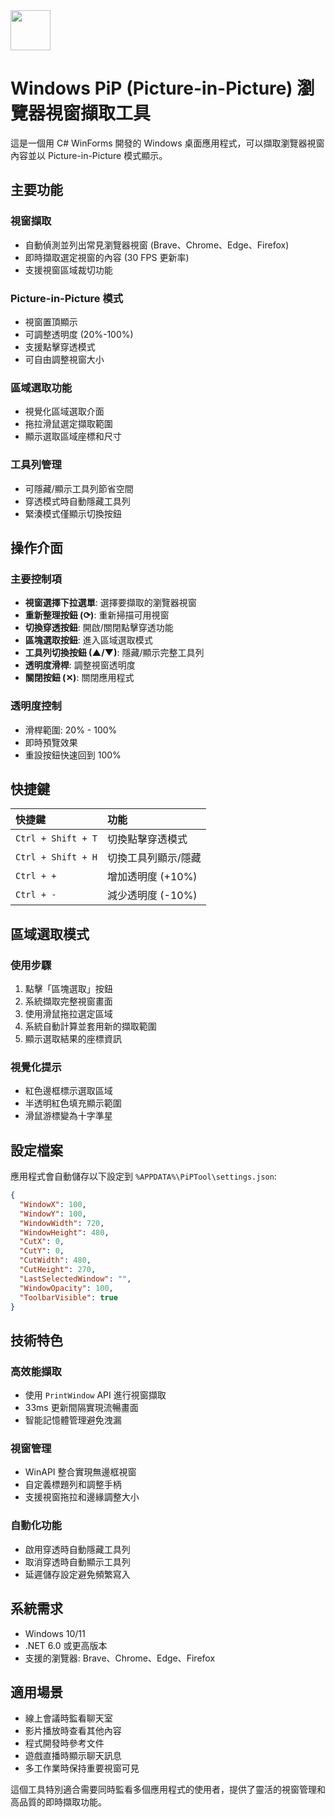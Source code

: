 <img src="https://r2cdn.perplexity.ai/pplx-full-logo-primary-dark%402x.png" style="height:64px;margin-right:32px"/>

# Windows PiP (Picture-in-Picture) 瀏覽器視窗擷取工具

這是一個用 C\# WinForms 開發的 Windows 桌面應用程式，可以擷取瀏覽器視窗內容並以 Picture-in-Picture 模式顯示。

## 主要功能

### 視窗擷取

- 自動偵測並列出常見瀏覽器視窗 (Brave、Chrome、Edge、Firefox)
- 即時擷取選定視窗的內容 (30 FPS 更新率)
- 支援視窗區域裁切功能


### Picture-in-Picture 模式

- 視窗置頂顯示
- 可調整透明度 (20%-100%)
- 支援點擊穿透模式
- 可自由調整視窗大小


### 區域選取功能

- 視覺化區域選取介面
- 拖拉滑鼠選定擷取範圍
- 顯示選取區域座標和尺寸


### 工具列管理

- 可隱藏/顯示工具列節省空間
- 穿透模式時自動隱藏工具列
- 緊湊模式僅顯示切換按鈕


## 操作介面

### 主要控制項

- **視窗選擇下拉選單**: 選擇要擷取的瀏覽器視窗
- **重新整理按鈕 (⟳)**: 重新掃描可用視窗
- **切換穿透按鈕**: 開啟/關閉點擊穿透功能
- **區塊選取按鈕**: 進入區域選取模式
- **工具列切換按鈕 (▲/▼)**: 隱藏/顯示完整工具列
- **透明度滑桿**: 調整視窗透明度
- **關閉按鈕 (✕)**: 關閉應用程式


### 透明度控制

- 滑桿範圍: 20% - 100%
- 即時預覽效果
- 重設按鈕快速回到 100%


## 快捷鍵

| 快捷鍵 | 功能 |
| :-- | :-- |
| `Ctrl + Shift + T` | 切換點擊穿透模式 |
| `Ctrl + Shift + H` | 切換工具列顯示/隱藏 |
| `Ctrl + +` | 增加透明度 (+10%) |
| `Ctrl + -` | 減少透明度 (-10%) |

## 區域選取模式

### 使用步驟

1. 點擊「區塊選取」按鈕
2. 系統擷取完整視窗畫面
3. 使用滑鼠拖拉選定區域
4. 系統自動計算並套用新的擷取範圍
5. 顯示選取結果的座標資訊

### 視覺化提示

- 紅色邊框標示選取區域
- 半透明紅色填充顯示範圍
- 滑鼠游標變為十字準星


## 設定檔案

應用程式會自動儲存以下設定到 `%APPDATA%\PiPTool\settings.json`:

```json
{
  "WindowX": 100,
  "WindowY": 100,
  "WindowWidth": 720,
  "WindowHeight": 480,
  "CutX": 0,
  "CutY": 0,
  "CutWidth": 480,
  "CutHeight": 270,
  "LastSelectedWindow": "",
  "WindowOpacity": 100,
  "ToolbarVisible": true
}
```


## 技術特色

### 高效能擷取

- 使用 `PrintWindow` API 進行視窗擷取
- 33ms 更新間隔實現流暢畫面
- 智能記憶體管理避免洩漏


### 視窗管理

- WinAPI 整合實現無邊框視窗
- 自定義標題列和調整手柄
- 支援視窗拖拉和邊緣調整大小


### 自動化功能

- 啟用穿透時自動隱藏工具列
- 取消穿透時自動顯示工具列
- 延遲儲存設定避免頻繁寫入


## 系統需求

- Windows 10/11
- .NET 6.0 或更高版本
- 支援的瀏覽器: Brave、Chrome、Edge、Firefox


## 適用場景

- 線上會議時監看聊天室
- 影片播放時查看其他內容
- 程式開發時參考文件
- 遊戲直播時顯示聊天訊息
- 多工作業時保持重要視窗可見

這個工具特別適合需要同時監看多個應用程式的使用者，提供了靈活的視窗管理和高品質的即時擷取功能。

